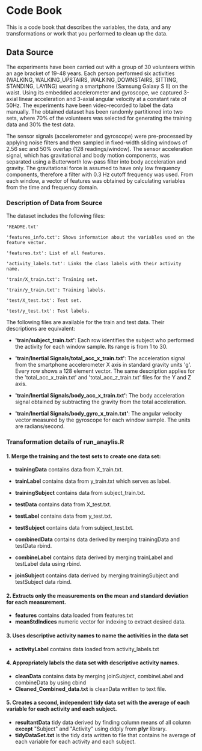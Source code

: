 # Code Book
This is a code book that describes the variables, the data, and any transformations or work that you performed to clean up the data.

## Data Source
The experiments have been carried out with a group of 30 volunteers within an age bracket of 19-48 years. Each person performed six activities (WALKING, WALKING_UPSTAIRS, WALKING_DOWNSTAIRS, SITTING, STANDING, LAYING) wearing a smartphone (Samsung Galaxy S II) on the waist. Using its embedded accelerometer and gyroscope, we captured 3-axial linear acceleration and 3-axial angular velocity at a constant rate of 50Hz. The experiments have been video-recorded to label the data manually. The obtained dataset has been randomly partitioned into two sets, where 70% of the volunteers was selected for generating the training data and 30% the test data.

The sensor signals (accelerometer and gyroscope) were pre-processed by applying noise filters and then sampled in fixed-width sliding windows of 2.56 sec and 50% overlap (128 readings/window). The sensor acceleration signal, which has gravitational and body motion components, was separated using a Butterworth low-pass filter into body acceleration and gravity. The gravitational force is assumed to have only low frequency components, therefore a filter with 0.3 Hz cutoff frequency was used. From each window, a vector of features was obtained by calculating variables from the time and frequency domain.

### Description of Data from Source
The dataset includes the following files:

    'README.txt'

    'features_info.txt': Shows information about the variables used on the feature vector.

    'features.txt': List of all features.

    'activity_labels.txt': Links the class labels with their activity name.

    'train/X_train.txt': Training set.

    'train/y_train.txt': Training labels.

    'test/X_test.txt': Test set.

    'test/y_test.txt': Test labels.

The following files are available for the train and test data. Their descriptions are equivalent:

- **'train/subject_train.txt'**: Each row identifies the subject who performed the activity for each window sample. Its range is from 1 to 30.

- **'train/Inertial Signals/total_acc_x_train.txt'**: The acceleration signal from the smartphone accelerometer X axis in standard gravity units 'g'. Every row shows a 128 element vector. The same description applies for the 'total_acc_x_train.txt' and 'total_acc_z_train.txt' files for the Y and Z axis.

- **'train/Inertial Signals/body_acc_x_train.txt'**: The body acceleration signal obtained by subtracting the gravity from the total acceleration.

- **'train/Inertial Signals/body_gyro_x_train.txt'**: The angular velocity vector measured by the gyroscope for each window sample. The units are radians/second.

### Transformation details of run_anaylis.R


#### 1. Merge the training and the test sets to create one data set:

- **trainingData** contains data from X_train.txt. 
- **trainLabel** contains data from y_train.txt which serves as label. 
- **trainingSubject** contains data from subject_train.txt. 

- **testData** contains data from X_test.txt. 
- **testLabel** contains data from y_test.txt. 
- **testSubject** contains data from subject_test.txt. 

- **combinedData** contains data derived by merging trainingData and testData rbind. 
- **combineLabel** contains data derived by merging trainLabel and testLabel data using rbind. 
- **joinSubject** contains data derived by merging trainingSubject and testSubject data rbind. 

#### 2. Extracts only the measurements on the mean and standard deviation for each measurement.

- **features** contains data loaded from features.txt
- **meanStdIndices** numeric vector for indexing to extract desired data.

#### 3. Uses descriptive activity names to name the activities in the data set

- **activityLabel** contains data loaded from activity_labels.txt 

#### 4. Appropriately labels the data set with descriptive activity names.

- **cleanData** contains data by merging joinSubject, combineLabel and combineData by using cbind
- **Cleaned_Combined_data.txt** is cleanData written to text file.

#### 5. Creates a second, independent tidy data set with the average of each variable for each activity and each subject.

- **resultantData** tidy data derived by finding column means of all column **except** "Subject" and "Activity" using ddply from **plyr** library.
- **tidyDataSet.txt** is the tidy data written to file that contains he average of each variable for each activity and each subject.
